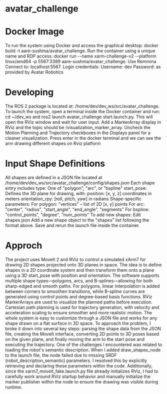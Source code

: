 # avatar_challenge

# Docker Image
To run the system using Docker and access the graphical desktop:
   docker build -t aare-sushma/avatar_challenge. Run the container using a unique name and RDP access: docker run --name xarm-challenge-v2 --platform linux/amd64 -p 5567:3389 aare-sushma/avatar_challenge. Use Remmina Connect to: localhost:5567. 
   Login credentials:
    Username: dev
    Password: as provided by Avatar Robotics

# Developing
The ROS 2 package is located at: /home/dev/dev_ws/src/avatar_challenge. To launch the system, open a terminal inside the Docker container and run: cd ~/dev_ws and ros2 launch avatar_challenge start.launch.py. This will open the RViz window and wait for user input.
Add a MarkerArray display in RViz and the topic should be /visualization_marker_array. Uncheck the Motion Planning and Trajectory checkboxes in the Displays panel for a cleaner visualization.
Press enter in the docker terminal and we can see the arm drawing different shapes on Rviz platform

# Input Shape Definitions
All shapes are defined in a JSON file located at /home/dev/dev_ws/src/avatar_challenge/config/shapes.json
Each shape entry includes
    type: One of "polygon", "arc", or "bspline"
    start_pose: Defines the 3D plane for drawing, with:
    position: [x, y, z] coordinates in meters
    orientation_rpy: [roll, pitch, yaw] in radians
    Shape-specific parameters:
        For polygon: "vertices" – list of 2D [x, y] points
        For arc: "center", "radius", "start_angle", "end_angle", "segments"
        For bspline: "control_points", "degree", "num_points"
To add new shapes:
    Edit shapes.json
    Add a new shape object to the "shapes" list following the format above. Save and rerun the launch file inside the container.

# Approch
The project uses MoveIt 2 and RViz to control a simulated xArm7 for drawing 2D shapes projected onto 3D planes in space. The idea is to define shapes in a 2D coordinate system and then transform them onto a plane using a 3D start_pose with position and orientation. 
The software supports multiple shape types—polygons, arcs, and B-splines—allowing for both sharp-edged and smooth paths. For polygons, linear interpolation is added between corners to smoothen transitions, while B-spline curves are generated using control points and degree-based basis functions. 
RViz MarkerArrays are used to visualize the planned paths before execution. Cartesian path planning is used for trajectory generation, with velocity and acceleration scaling to ensure smoother and more realistic motion. The whole system is easy to customize through a JSON file and works for any shape drawn on a flat surface in 3D space.
To approach the problem, I broke it down into several key steps: parsing the shape data from the JSON file, creating the MoveIt interface, converting 2D points to 3D poses based on the given plane, and finally moving the arm to the start pose and executing the trajectory. One of the challenges I encountered was related to loading the robot's semantic description. When I added draw_shapes_node to the launch file, the node failed due to missing SRDF (robot_description_semantic) parameters. I resolved this by explicitly retrieving and declaring these parameters within the code. Additionally, since the xarm7_moveit_fake.launch.py file already initializes RViz, I had to carefully work around RViz startup behavior and manually initialize the marker publisher within the node to ensure the drawing was visible during runtime.



